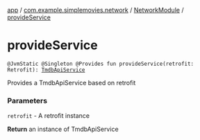 [app](../../index.md) / [com.example.simplemovies.network](../index.md) / [NetworkModule](index.md) / [provideService](./provide-service.md)

# provideService

`@JvmStatic @Singleton @Provides fun provideService(retrofit: Retrofit): `[`TmdbApiService`](../-tmdb-api-service/index.md)

Provides a TmdbApiService based on retrofit

### Parameters

`retrofit` - A retrofit instance

**Return**
an instance of TmdbApiService

